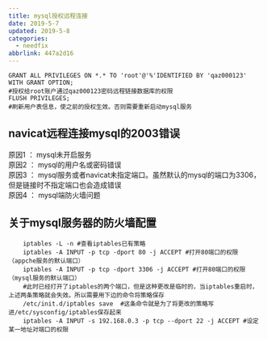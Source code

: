 ```yaml
---
title: mysql授权远程连接
date: 2019-5-7
updated: 2019-5-8
categories:
  - needfix
abbrlink: 447a2d16
---
```

    GRANT ALL PRIVILEGES ON *.* TO 'root'@'%'IDENTIFIED BY 'qaz000123' WITH GRANT OPTION; 
    #授权给root账户通过qaz000123密码远程链接数据库的权限
	FLUSH PRIVILEGES; 
	#刷新用户表信息，使之前的授权生效。否则需要重新启动mysql服务

##  **navicat远程连接mysql的2003错误**

原因1 ： mysql未开启服务   
原因2 ： mysql的用户名或密码错误   
原因3 ： mysql服务或者navicat未指定端口。虽然默认的mysql的端口为3306，但是链接时不指定端口也会造成错误   
原因4 ： mysql端防火墙问题   

##  **关于mysql服务器的防火墙配置**
		
		iptables -L -n #查看iptables已有策略
		iptables -A INPUT -p tcp -dport 80 -j ACCEPT #打开80端口的权限（appche服务的默认端口）
		iptables -A INPUT -p tcp -dport 3306 -j ACCEPT #打开80端口的权限（mysql服务的默认端口） 
		#此时已经打开了iptables的两个端口，但是这种更改是临时的，当iptables重启时，上述两条策略就会失效。所以需要用下边的命令将策略保存
		/etc/init.d/iptables save  #这条命令就是为了将更改的策略写进/etc/sysconfig/iptables保存起来
		iptables -A INPUT -s 192.168.0.3 -p tcp --dport 22 -j ACCEPT #设定某一地址对端口的权限